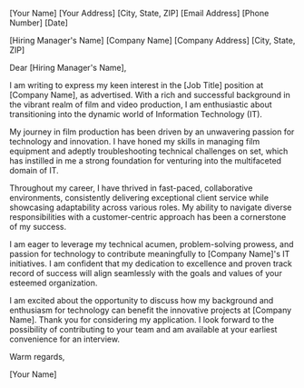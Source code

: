 [Your Name]
[Your Address]
[City, State, ZIP]
[Email Address]
[Phone Number]
[Date]

[Hiring Manager's Name]
[Company Name]
[Company Address]
[City, State, ZIP]

Dear [Hiring Manager's Name],

I am writing to express my keen interest in the [Job Title] position at [Company Name], as advertised. With a rich and successful background in the vibrant realm of film and video production, I am enthusiastic about transitioning into the dynamic world of Information Technology (IT).

My journey in film production has been driven by an unwavering passion for technology and innovation. I have honed my skills in managing film equipment and adeptly troubleshooting technical challenges on set, which has instilled in me a strong foundation for venturing into the multifaceted domain of IT.

Throughout my career, I have thrived in fast-paced, collaborative environments, consistently delivering exceptional client service while showcasing adaptability across various roles. My ability to navigate diverse responsibilities with a customer-centric approach has been a cornerstone of my success.

I am eager to leverage my technical acumen, problem-solving prowess, and passion for technology to contribute meaningfully to [Company Name]'s IT initiatives. I am confident that my dedication to excellence and proven track record of success will align seamlessly with the goals and values of your esteemed organization.

I am excited about the opportunity to discuss how my background and enthusiasm for technology can benefit the innovative projects at [Company Name]. Thank you for considering my application. I look forward to the possibility of contributing to your team and am available at your earliest convenience for an interview.

Warm regards,

[Your Name]